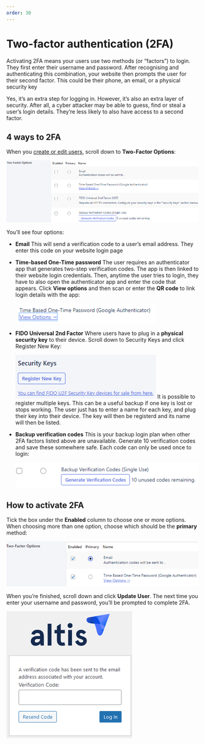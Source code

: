 ```yaml
---
order: 30
---
```


# Two-factor authentication (2FA)

Activating 2FA means your users use two methods (or “factors”) to login. They first enter their username and password. After recognising and authenticating this combination, your website then prompts the user for their second factor. This could be their phone, an email, or a physical security key

Yes, it’s an extra step for logging in. However, it’s also an extra layer of security. After all, a cyber attacker may be able to guess, find or steal a user’s login details. They’re less likely to also have access to a second factor.

## 4 ways to 2FA 

When you [create or edit users](../collaboration-and-users/user-management.md), scroll down to **Two-Factor Options**:

![](../assets/two-factor-image5.png)

You’ll see four options:

-   **Email**
    This will send a verification code to a user’s email address. They enter this code on your website login page

-   **Time-based One-Time password**
    The user requires an authenticator app that generates two-step verification codes. The app is then linked to their website login credentials. Then, anytime the user tries to login, they have to also open the authenticator app and enter the code that appears. Click **View options** and then scan or enter the **QR code** to link login details with the app:

    ![](../assets/two-factor-image3.png)
-   **FIDO Universal 2nd Factor**
    Where users have to plug in a **physical security key** to their device. Scroll down to Security Keys and click Register New Key:

    ![](../assets/two-factor-image2.png)
    It is possible to register multiple keys. This can be a useful backup if one key is lost or stops working. The user just has to enter a name for each key, and plug their key into their device. The key will then be registerd and its name will then be listed.
-   **Backup verification codes**
    This is your backup login plan when other 2FA factors listed above are unavailable. Generate 10 verification codes and save these somewhere safe. Each code can only be used once to login:

    ![](../assets/two-factor-image6.png)

## How to activate 2FA

Tick the box under the **Enabled** column to choose one or more options. When choosing more than one option, choose which should be the **primary** method:

![](../assets/two-factor-image4.png)

When you’re finished, scroll down and click **Update User**. The next time you enter your username and password, you’ll be prompted to complete 2FA. 

![](../assets/two-factor-image1.png)
